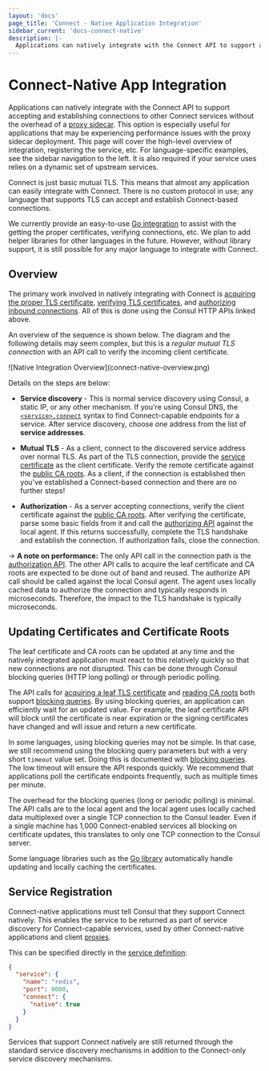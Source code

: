 ```yaml
---
layout: 'docs'
page_title: 'Connect - Native Application Integration'
sidebar_current: 'docs-connect-native'
description: |-
  Applications can natively integrate with the Connect API to support accepting and establishing connections to other Connect services without the overhead of a proxy sidecar.
---
```


# Connect-Native App Integration

Applications can natively integrate with the Connect API to support accepting
and establishing connections to other Connect services without the overhead of a
[proxy sidecar](/docs/connect/proxies.html). This option is especially useful
for applications that may be experiencing performance issues with the proxy
sidecar deployment. This page will cover the high-level overview of
integration, registering the service, etc. For language-specific examples, see
the sidebar navigation to the left. It is also required if your service uses
relies on a dynamic set of upstream services.

Connect is just basic mutual TLS. This means that almost any application
can easily integrate with Connect. There is no custom protocol in use;
any language that supports TLS can accept and establish Connect-based
connections.

We currently provide an easy-to-use [Go integration](/docs/connect/native/go.html)
to assist with the getting the proper certificates, verifying connections,
etc. We plan to add helper libraries for other languages in the future.
However, without library support, it is still possible for any major language
to integrate with Connect.

## Overview

The primary work involved in natively integrating with Connect is
[acquiring the proper TLS certificate](/api/agent/connect.html#service-leaf-certificate),
[verifying TLS certificates](/api/agent/connect.html#certificate-authority-ca-roots),
and [authorizing inbound connections](/api/agent/connect.html#authorize).
All of this is done using the Consul HTTP APIs linked above.

An overview of the sequence is shown below. The diagram and the following
details may seem complex, but this is a _regular mutual TLS connection_ with
an API call to verify the incoming client certificate.

<div class="center">
![Native Integration Overview](connect-native-overview.png)
</div>

Details on the steps are below:

- **Service discovery** - This is normal service discovery using Consul,
  a static IP, or any other mechanism. If you're using Consul DNS, the
  [`<service>.connect`](/docs/agent/dns.html#connect-capable-service-lookups)
  syntax to find Connect-capable endpoints for a service. After service
  discovery, choose one address from the list of **service addresses**.

- **Mutual TLS** - As a client, connect to the discovered service address
  over normal TLS. As part of the TLS connection, provide the
  [service certificate](/api/agent/connect.html#service-leaf-certificate)
  as the client certificate. Verify the remote certificate against the
  [public CA roots](/api/agent/connect.html#certificate-authority-ca-roots).
  As a client, if the connection is established then you've established
  a Connect-based connection and there are no further steps!

- **Authorization** - As a server accepting connections, verify the client
  certificate against the
  [public CA roots](/api/agent/connect.html#certificate-authority-ca-roots).
  After verifying the certificate, parse some basic fields from it and call
  the [authorizing API](/api/agent/connect.html#authorize) against the local
  agent. If this returns successfully, complete the TLS handshake and establish
  the connection. If authorization fails, close the connection.

-> **A note on performance:** The only API call in the connection path is
the [authorization API](/api/agent/connect.html#authorize). The other API
calls to acquire the leaf certificate and CA roots are expected to be done
out of band and reused. The authorize API call should be called against the
local Consul agent. The agent uses locally cached
data to authorize the connection and typically responds in microseconds.
Therefore, the impact to the TLS handshake is typically microseconds.

## Updating Certificates and Certificate Roots

The leaf certificate and CA roots can be updated at any time and the
natively integrated application must react to this relatively quickly
so that new connections are not disrupted. This can be done through
Consul blocking queries (HTTP long polling) or through periodic polling.

The API calls for
[acquiring a leaf TLS certificate](/api/agent/connect.html#service-leaf-certificate)
and [reading CA roots](/api/agent/connect.html#certificate-authority-ca-roots)
both support
[blocking queries](/api/features/blocking.html). By using blocking
queries, an application can efficiently wait for an updated value. For example,
the leaf certificate API will block until the certificate is near expiration
or the signing certificates have changed and will issue and return a new
certificate.

In some languages, using blocking queries may not be simple. In that case,
we still recommend using the blocking query parameters but with a very short
`timeout` value set. Doing this is documented with
[blocking queries](/api/features/blocking.html). The low timeout will
ensure the API responds quickly. We recommend that applications poll the
certificate endpoints frequently, such as multiple times per minute.

The overhead for the blocking queries (long or periodic polling) is minimal.
The API calls are to the local agent and the local agent uses locally
cached data multiplexed over a single TCP connection to the Consul leader.
Even if a single machine has 1,000 Connect-enabled services all blocking
on certificate updates, this translates to only one TCP connection to the
Consul server.

Some language libraries such as the
[Go library](/docs/connect/native/go.html) automatically handle updating
and locally caching the certificates.

## Service Registration

Connect-native applications must tell Consul that they support Connect
natively. This enables the service to be returned as part of service
discovery for Connect-capable services, used by other Connect-native applications
and client [proxies](/docs/connect/proxies.html).

This can be specified directly in the [service definition](/docs/agent/services.html):

```json
{
  "service": {
    "name": "redis",
    "port": 8000,
    "connect": {
      "native": true
    }
  }
}
```

Services that support Connect natively are still returned through the standard
service discovery mechanisms in addition to the Connect-only service discovery
mechanisms.
